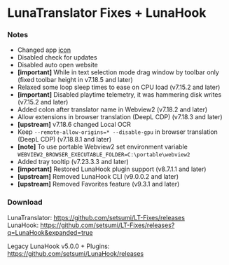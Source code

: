 # LunaTranslator Fixes + LunaHook

### Notes

- Changed app [icon](https://github.com/HIllya51/LunaTranslator/discussions/1109)
- Disabled check for updates
- Disabled auto open website
- **\[important\]** While in text selection mode drag window by toolbar only (fixed toolbar height in v7.18.5 and later)
- Relaxed some loop sleep times to ease on CPU load (v7.15.2 and later)
- **\[important\]** Disabled playtime telemetry, it was hammering disk writes (v7.15.2 and later)
- Added colon after translator name in Webview2 (v7.18.2 and later)
- Allow extensions in browser translation (DeepL CDP) (v7.18.3 and later)
- **\[upstream\]** v7.18.6 changed Local OCR
- Keep `--remote-allow-origins=* --disable-gpu` in browser translation (DeepL CDP) (v7.18.8.1 and later)
- **\[note\]** To use portable Webview2 set environment variable `WEBVIEW2_BROWSER_EXECUTABLE_FOLDER=C:\portable\webview2`
- Added tray tooltip (v7.23.3.3 and later)
- **\[important\]** Restored LunaHook plugin support (v8.7.1.1 and later)
- **\[upstream\]** Removed LunaHook CLI (v9.0.0.2 and later)
- **\[upstream\]** Removed Favorites feature (v9.3.1 and later)

### Download

LunaTranslator: https://github.com/setsumi/LT-Fixes/releases \
LunaHook: https://github.com/setsumi/LT-Fixes/releases?q=LunaHook&expanded=true

Legacy LunaHook v5.0.0 + Plugins: https://github.com/setsumi/LunaHook/releases
